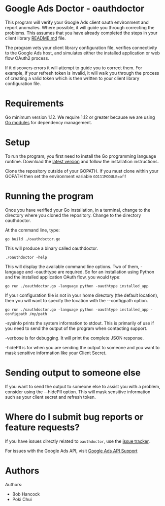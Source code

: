 # Google Ads Doctor - oauthdoctor
This program will verify your Google Ads client oauth environment and report
anomalies. Where possible, it will guide you through correcting the problems.
This assumes that you have already completed the steps in your client library
[README.md](https://developers.google.com/google-ads/api/docs/first-call/get-client-lib)
file.

The program vets your client library configuration file, verifies connectivity
to the Google Ads host, and simulates either the installed application or web
flow OAuth2 process.

If it discovers errors it will attempt to guide you to correct them. For example,
if your refresh token is invalid, it will walk you through the process of
creating a valid token which is then written to your client library configuration
file.

# Requirements
Go minimum version 1.12. We require 1.12 or greater because we are using
[Go modules](https://github.com/golang/go/wiki/Modules) for dependency management.

# Setup
To run the program, you first need to install the Go programming language
runtime. Download the [latest version](https://golang.org/dl/) and follow
the installation instructions.

Clone the repository outside of your GOPATH. If you must clone within your GOPATH
then set the environment variable `GO111MODULE=off`

# Running the program
Once you have verified your Go installation, in a terminal, change to the
directory where you cloned the repository. Change to the directory
oauthdoctor.

At the command line, type:

```
go build ./oauthdoctor.go
```

This will produce a binary called oauthdoctor.

```
./oauthdoctor -help
```

This will display the available command line options. Two of them, -language and
-oauthtype are required. So for an installation using Python and the installed
application OAuth flow, you would type:

```
go run ./oauthdoctor.go -language python -oauthtype installed_app
```

If your configuration file is not in your home directory (the default location),
then you will want to specify the location with the --configpath option.

```
go run ./oauthdoctor.go -language python -oauthtype installed_app -configpath /my/path
```

-sysinfo prints the system information to stdout. This is
primarily of use if you need to send the output of the program when contacting
support.

-verbose is for debugging. It will print the complete JSON response.

-hidePII is for when you are sending the output to someone and you want to
mask sensitive information like your Client Secret.

# Sending output to someone else

If you want to send the output to someone else to assist you with a problem,
consider using the --hidePII option. This will mask sensitive information such
as your client secret and refresh token.

# Where do I submit bug reports or feature requests?

If you have issues directly related to `oauthdoctor`, use the
[issue tracker](https://github.com/googleads/googleads-doctor/issues).

For issues with the Google Ads API, visit [Google Ads API Support](https://developers.google.com/google-ads/api/support)

# Authors

Authors:

 - Bob Hancock
 - Poki Chui
